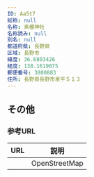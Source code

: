 ```yaml
---
ID: Aa5t7
総称: null
名称: 素櫻神社
名称読み: null
別名: null
都道府県: 長野県
区域: 長野市
緯度: 36.6803426
経度: 138.1619075
郵便番号: 3800883
住所: 長野県長野市泉平５１３
---
```


## その他

### 参考URL

| URL | 説明          |
| --- | ------------- |
|     | OpenStreetMap |
